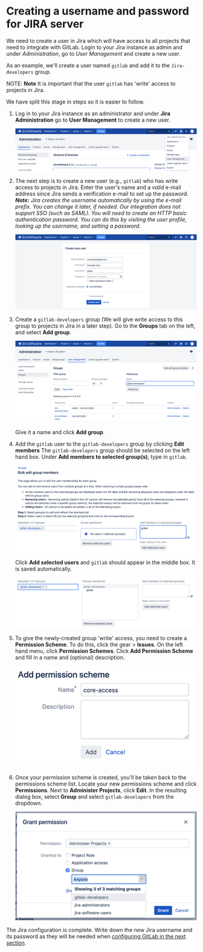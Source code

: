# Creating a username and password for JIRA server

We need to create a user in Jira which will have access to all projects that
need to integrate with GitLab. Login to your Jira instance as admin and under
*Administration*, go to *User Management* and create a new user.

As an example, we'll create a user named `gitlab` and add it to the `Jira-developers`
group.

NOTE: **Note**
It is important that the user `gitlab` has 'write' access to projects in Jira.

We have split this stage in steps so it is easier to follow.

1. Log in to your Jira instance as an administrator and under **Jira Administration**
   go to **User Management** to create a new user.

     ![Jira user management link](img/jira_user_management_link.png)

1. The next step is to create a new user (e.g., `gitlab`) who has write access
   to projects in Jira. Enter the user's name and a _valid_ e-mail address
   since Jira sends a verification e-mail to set up the password.
   _**Note:** Jira creates the username automatically by using the e-mail
   prefix. You can change it later, if needed. Our integration does not support SSO (such as SAML). You will need to create
    an HTTP basic authentication password. You can do this by visiting the user
    profile, looking up the username, and setting a password._

     ![Jira create new user](img/jira_create_new_user.png)

1. Create a `gitlab-developers` group (We will give write access to this group
   to projects in Jira in a later step). Go to the **Groups** tab on the left, and select **Add group**.

     ![Jira create new user](img/jira_create_new_group.png)

     Give it a name and click **Add group**.

1. Add the `gitlab` user to the `gitlab-developers` group by clicking **Edit members** 
   The `gitlab-developers` group should be selected on the left hand box. Under **Add members to selected group(s)**,
   type in `gitlab`.

     ![Jira add user to group](img/jira_add_user_to_group.png)
     
   Click **Add selected users** and `gitlab` should appear in the middle box. It 
   is saved automatically.
   
     ![Jira added user to group](img/jira_added_user_to_group.png)

1. To give the newly-created group 'write' access, you need to create a **Permission Scheme**.
   To do this, click the gear > **Issues**. On the left hand menu, click
    **Permission Schemes**. Click **Add Permission Scheme** and fill in a name
    and (optional) description.
    
     ![Jira add new permission scheme](img/jira_add_permission_scheme.png)
    
1. Once your permission scheme is created, you'll be taken back to the permissions scheme list.
   Locate your new permissions scheme and click **Permissions**. Next to **Administer Projects**, 
   click **Edit**. In the resulting dialog box, select **Group** and select `gitlab-developers`
   from the dropdown.

     ![Jira group access](img/jira_group_access.png)

The Jira configuration is complete. Write down the new Jira username and its
password as they will be needed when [configuring GitLab in the next section](jira.md#configuring-gitlab).
